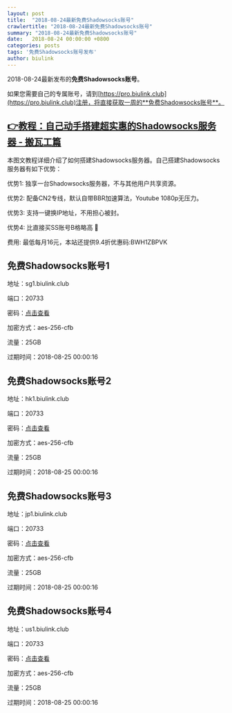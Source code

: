 ```yaml
---
layout: post
title:  "2018-08-24最新免费Shadowsocks账号"
crawlertitle: "2018-08-24最新免费Shadowsocks账号"
summary: "2018-08-24最新免费Shadowsocks账号"
date:   2018-08-24 00:00:00 +0800
categories: posts
tags: '免费Shadowsocks账号发布'
author: biulink
---
```


2018-08-24最新发布的**免费Shadowsocks账号**。

如果您需要自己的专属账号，请到[https://pro.biulink.club](https://pro.biulink.club)注册，将直接获取一周的**免费Shadowsocks账号**。

## [👉教程：自己动手搭建超实惠的Shadowsocks服务器 - 搬瓦工篇](https://github.com/Biulink/ShadowsocksTutorials/blob/master/%E6%95%99%E6%82%A8%E8%87%AA%E5%B7%B1%E5%8A%A8%E6%89%8B%E6%90%AD%E5%BB%BA%E8%B6%85%E5%AE%9E%E6%83%A0%E7%9A%84Shadowsocks%E6%9C%8D%E5%8A%A1%E5%99%A8%20-%20%E6%90%AC%E7%93%A6%E5%B7%A5%E7%AF%87.md)
  
  本图文教程详细介绍了如何搭建Shadowsocks服务器。自己搭建Shadowsocks服务器有如下优势：

  优势1: 独享一台Shadowsocks服务器，不与其他用户共享资源。

  优势2: 配备CN2专线，默认自带BBR加速算法，Youtube 1080p无压力。

  优势3: 支持一键换IP地址，不用担心被封。

  优势4: 比直接买SS账号B格略高 🙂

  费用: 最低每月16元，本站还提供9.4折优惠码:BWH1ZBPVK  
## 免费Shadowsocks账号1

地址：sg1.biulink.club

端口：20733

密码：[点击查看](https://github.com/Biulink/ShadowsocksTutorials/blob/master/publish/2018-08-24%E6%9C%80%E6%96%B0%E5%85%8D%E8%B4%B9Shadowsocks%E8%B4%A6%E5%8F%B7.md)

加密方式：aes-256-cfb

流量：25GB

过期时间：2018-08-25 00:00:16

## 免费Shadowsocks账号2

地址：hk1.biulink.club

端口：20733

密码：[点击查看](https://github.com/Biulink/ShadowsocksTutorials/blob/master/publish/2018-08-24%E6%9C%80%E6%96%B0%E5%85%8D%E8%B4%B9Shadowsocks%E8%B4%A6%E5%8F%B7.md)

加密方式：aes-256-cfb

流量：25GB

过期时间：2018-08-25 00:00:16

## 免费Shadowsocks账号3

地址：jp1.biulink.club

端口：20733

密码：[点击查看](https://github.com/Biulink/ShadowsocksTutorials/blob/master/publish/2018-08-24%E6%9C%80%E6%96%B0%E5%85%8D%E8%B4%B9Shadowsocks%E8%B4%A6%E5%8F%B7.md)

加密方式：aes-256-cfb

流量：25GB

过期时间：2018-08-25 00:00:16

## 免费Shadowsocks账号4

地址：us1.biulink.club

端口：20733

密码：[点击查看](https://github.com/Biulink/ShadowsocksTutorials/blob/master/publish/2018-08-24%E6%9C%80%E6%96%B0%E5%85%8D%E8%B4%B9Shadowsocks%E8%B4%A6%E5%8F%B7.md)

加密方式：aes-256-cfb

流量：25GB

过期时间：2018-08-25 00:00:16

